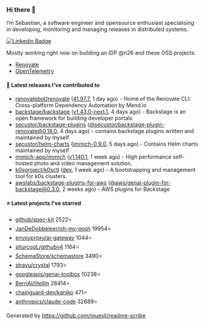 ### Hi there 👋

I’m Sebastian, a software engineer and opensource enthusiast specialising in developing, monitoring and managing releases in distributed systems.    

[![Linkedin Badge](https://img.shields.io/badge/-LinkedIn-blue?style=flat&logo=Linkedin&logoColor=white&link=https://www.linkedin.com/in/sebastian-poxhofer/)](https://www.linkedin.com/in/sebastian-poxhofer/)

Mostly working right now on building an IDP @n26 and these OSS projects:
- [Renovate](https://github.com/renovatebot/renovate)
- [OpenTelemetry](https://github.com/open-telemetry)



#### 🚀 Latest releases I've contributed to

- [renovatebot/renovate](https://github.com/renovatebot/renovate) ([41.97.7](https://github.com/renovatebot/renovate/releases/tag/41.97.7), 1 day ago) - Home of the Renovate CLI: Cross-platform Dependency Automation by Mend.io
- [backstage/backstage](https://github.com/backstage/backstage) ([v1.43.0-next.1](https://github.com/backstage/backstage/releases/tag/v1.43.0-next.1), 4 days ago) - Backstage is an open framework for building developer portals
- [secustor/backstage-plugins](https://github.com/secustor/backstage-plugins) ([@secustor/backstage-plugin-renovate@0.18.0](https://github.com/secustor/backstage-plugins/releases/tag/%40secustor/backstage-plugin-renovate%400.18.0), 4 days ago) - contains backstage plugins written and maintained by myself
- [secustor/helm-charts](https://github.com/secustor/helm-charts) ([immich-0.9.0](https://github.com/secustor/helm-charts/releases/tag/immich-0.9.0), 5 days ago) - Contains Helm charts maintained by myself
- [immich-app/immich](https://github.com/immich-app/immich) ([v1.140.1](https://github.com/immich-app/immich/releases/tag/v1.140.1), 1 week ago) - High performance self-hosted photo and video management solution.
- [k0sproject/k0sctl](https://github.com/k0sproject/k0sctl) ([dev](https://github.com/k0sproject/k0sctl/releases/tag/dev), 1 week ago) - A bootstrapping and management tool for k0s clusters.
- [awslabs/backstage-plugins-for-aws](https://github.com/awslabs/backstage-plugins-for-aws) ([@aws/genai-plugin-for-backstage@0.3.0](https://github.com/awslabs/backstage-plugins-for-aws/releases/tag/%40aws/genai-plugin-for-backstage%400.3.0), 2 weeks ago) - AWS plugins for Backstage

#### ⭐ Latest projects I've starred

- [github/spec-kit](https://github.com/github/spec-kit) 2522⭐
- [JanDeDobbeleer/oh-my-posh](https://github.com/JanDeDobbeleer/oh-my-posh) 19954⭐
- [envoyproxy/ai-gateway](https://github.com/envoyproxy/ai-gateway) 1044⭐
- [shurcooL/githubv4](https://github.com/shurcooL/githubv4) 1164⭐
- [SchemaStore/schemastore](https://github.com/SchemaStore/schemastore) 3490⭐
- [stravu/crystal](https://github.com/stravu/crystal) 1793⭐
- [googleapis/genai-toolbox](https://github.com/googleapis/genai-toolbox) 10238⭐
- [BerriAI/litellm](https://github.com/BerriAI/litellm) 28414⭐
- [chainguard-dev/kaniko](https://github.com/chainguard-dev/kaniko) 471⭐
- [anthropics/claude-code](https://github.com/anthropics/claude-code) 32689⭐



Generated by https://github.com/muesli/readme-scribe
